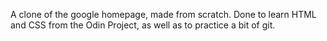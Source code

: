 A clone of the google homepage, made from scratch. Done to learn HTML and CSS from the Odin Project, as well as to practice a bit of git.